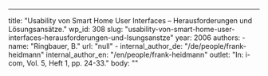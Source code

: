 ---
  title: "Usability von Smart Home User Interfaces – Herausforderungen und Lösungsansätze."
  wp_id: 308
  slug: "usability-von-smart-home-user-interfaces-herausforderungen-und-lsungsanstze"
  year: 2006
  authors: 
    - 
      name: "Ringbauer, B."
      url: "null"
    - 
      internal_author_de: "/de/people/frank-heidmann"
      internal_author_en: "/en/people/frank-heidmann"
  outlet: "In: i-com, Vol. 5, Heft 1, pp. 24-33."
  body: ""
